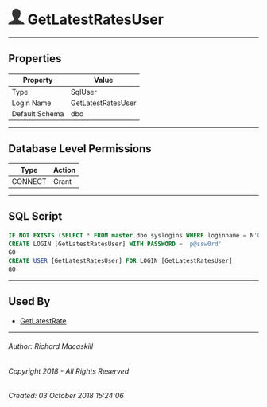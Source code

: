 #### 



# ![Users](../../../../Images/User32.png) GetLatestRatesUser

---

## <a name="#properties"></a>Properties

| Property | Value |
|---|---|
| Type | SqlUser |
| Login Name | GetLatestRatesUser |
| Default Schema | dbo |


---

## <a name="#databaselevelpermissions"></a>Database Level Permissions

| Type | Action |
|---|---|
| CONNECT | Grant |


---

## <a name="#sqlscript"></a>SQL Script

```sql
IF NOT EXISTS (SELECT * FROM master.dbo.syslogins WHERE loginname = N'GetLatestRatesUser')
CREATE LOGIN [GetLatestRatesUser] WITH PASSWORD = 'p@ssw0rd'
GO
CREATE USER [GetLatestRatesUser] FOR LOGIN [GetLatestRatesUser]
GO

```


---

## <a name="#usedby"></a>Used By

* [GetLatestRate](../Roles/Database_Roles/GetLatestRate.md)


---

###### Author:  Richard Macaskill

###### Copyright 2018 - All Rights Reserved

###### Created: 03 October 2018 15:24:06

